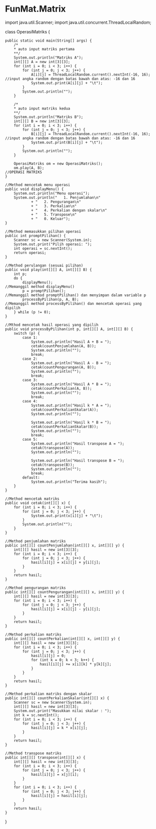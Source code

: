 # FunMat.Matrix
import java.util.Scanner;
import java.util.concurrent.ThreadLocalRandom;

class OperasiMatriks {

    public static void main(String[] args) {
        /*
        * auto input matriks pertama
        **/
        System.out.println("Matriks A");
        int[][] A = new int[3][3];
        for (int i = 0; i < 3; i++) {
            for (int j = 0; j < 3; j++) {
                A[i][j] = ThreadLocalRandom.current().nextInt(-16, 16);         //input angka random dengan batas bawah dan atas: -16 dan 16
                System.out.print(A[i][j] + "\t");
            }
            System.out.println("");
        }

        /*
        * auto input matriks kedua
        **/
        System.out.println("Matriks B");
        int[][] B = new int[3][3];
        for (int i = 0; i < 3; i++) {
            for (int j = 0; j < 3; j++) {
                B[i][j] = ThreadLocalRandom.current().nextInt(-16, 16);         //input angka random dengan batas bawah dan atas: -16 dan 16
                System.out.print(B[i][j] + "\t");
            }
            System.out.println("");
        }

        OperasiMatriks om = new OperasiMatriks();
        om.play(A, B);                                                          //OPERASI MATRIKS
    }

    //Method mencetak menu operasi
    public void displayMenu() {
        System.out.println("Menu operasi");
        System.out.println("   1. Penjumlahan\n"
                + "   2. Pengurangan\n"
                + "   3. Perkalian\n"
                + "   4. Perkalian dengan skalar\n"
                + "   5. Transpose\n"
                + "   0. Keluar");
    }

    //Method memasukkan pilihan operasi
    public int promptPilihan() {
        Scanner sc = new Scanner(System.in);
        System.out.print("Pilih operasi: ");
        int operasi = sc.nextInt();
        return operasi;
    }

    //Method perulangan (sesuai pilihan)
    public void play(int[][] A, int[][] B) {
        int p;
        do {
            displayMenu();                                                      //Memanggil method displayMenu()
            p = promptPilihan();                                                //Memanggil method promptPilihan() dan menyimpan dalam variable p
            processByPilihan(p, A, B);                                          //Memanggil method processByPilihan() dan mencetak operasi yang dipilih
        } while (p != 0);
    }

    //Mthod mencetak hasil operasi yang dipilih
    public void processByPilihan(int p, int[][] A, int[][] B) {
        switch (p) {
            case 1:
                System.out.println("Hasil A + B = ");
                cetak(countPenjumlahan(A, B));
                System.out.println("");
                break;
            case 2:
                System.out.println("Hasil A - B = ");
                cetak(countPengurangan(A, B));
                System.out.println("");
                break;
            case 3:
                System.out.println("Hasil A * B = ");
                cetak(countPerkalian(A, B));
                System.out.println("");
                break;
            case 4:
                System.out.println("Hasil k * A = ");
                cetak(countPerkalianSkalar(A));
                System.out.println("");

                System.out.println("Hasil k * B = ");
                cetak(countPerkalianSkalar(B));
                System.out.println("");
                break;
            case 5:
                System.out.println("Hasil transpose A = ");
                cetak(transpose(A));
                System.out.println("");

                System.out.println("Hasil transpose B = ");
                cetak(transpose(B));
                System.out.println("");
                break;
            default:
                System.out.println("Terima kasih");
        }
    }

    //Method mencetak matriks
    public void cetak(int[][] x) {
        for (int i = 0; i < 3; i++) {
            for (int j = 0; j < 3; j++) {
                System.out.print(x[i][j] + "\t");
            }
            System.out.println("");
        }
    }

    //Method penjumlahan matriks
    public int[][] countPenjumlahan(int[][] x, int[][] y) {
        int[][] hasil = new int[3][3];
        for (int i = 0; i < 3; i++) {
            for (int j = 0; j < 3; j++) {
                hasil[i][j] = x[i][j] + y[i][j];
            }
        }
        return hasil;
    }

    //Method pengurangan matriks
    public int[][] countPengurangan(int[][] x, int[][] y) {
        int[][] hasil = new int[3][3];
        for (int i = 0; i < 3; i++) {
            for (int j = 0; j < 3; j++) {
                hasil[i][j] = x[i][j] - y[i][j];
            }
        }
        return hasil;
    }

    //Method perkalian matriks
    public int[][] countPerkalian(int[][] x, int[][] y) {
        int[][] hasil = new int[3][3];
        for (int i = 0; i < 3; i++) {
            for (int j = 0; j < 3; j++) {
                hasil[i][j] = 0;
                for (int k = 0; k < 3; k++) {
                    hasil[i][j] += x[i][k] * y[k][j];
                }
            }
        }
        return hasil;
    }

    //Method perkalian matriks dengan skalar
    public int[][] countPerkalianSkalar(int[][] x) {
        Scanner sc = new Scanner(System.in);
        int[][] hasil = new int[3][3];
        System.out.print("Masukkan nilai skalar : ");
        int k = sc.nextInt();
        for (int i = 0; i < 3; i++) {
            for (int j = 0; j < 3; j++) {
                hasil[i][j] = k * x[i][j];
            }
        }
        return hasil;
    }

    //Method transpose matriks
    public int[][] transpose(int[][] x) {
        int[][] hasil = new int[3][3];
        for (int i = 0; i < 3; i++) {
            for (int j = 0; j < 3; j++) {
                hasil[i][j] = x[j][i];
            }
        }
        for (int i = 0; i < 3; i++) {
            for (int j = 0; j < 3; j++) {
                hasil[i][j] = hasil[i][j];
            }
        }
        return hasil;
    }
}
